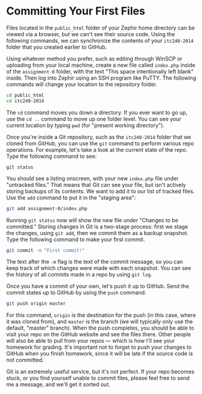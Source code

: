 Committing Your First Files
===========================

Files located in the `public_html` folder of your Zephir home directory can be viewed via a browser, but we can't see their source code. Using the following commands, we can synchronize the contents of your `itc240-2014` folder that you created earlier to GitHub.

Using whatever method you prefer, such as editing through WinSCP or uploading from your local machine, create a new file called `index.php` inside of the `assignment-0` folder, with the text "This space intentionally left blank" inside. Then log into Zephir using an SSH program like PuTTY. The following commands will change your location to the repository folder.

```sh
cd public_html
cd itc240-2014
```

The `cd` command moves you down a directory. If you ever want to go up, use the `cd ..` command to move up one folder level. You can see your current location by typing `pwd` (for "present working directory"). 

Once you're inside a Git repository, such as the `itc240-2014` folder that we cloned from GitHub, you can use the `git` command to perform various repo operations. For example, let's take a look at the current state of the repo. Type the following command to see:

```
git status
```

You should see a listing onscreen, with your new `index.php` file under "untracked files." That means that Git can see your file, but isn't actively storing backups of its contents. We want to add it to our list of tracked files. Use the `add` command to put it in the "staging area":

```sh
git add assignment-0/index.php
```

Running `git status` now will show the new file under "Changes to be committed." Storing changes in Git is a two-stage process: first we stage the changes, using `git add`, then we commit them as a backup snapshot. Type the following command to make your first commit.

```sh
git commit -m "First commit!"
```

The text after the `-m` flag is the text of the commit message, so you can keep track of which changes were made with each snapshot. You can see the history of all commits made in a repo by using `git log`.

Once you have a commit of your own, let's push it up to GitHub. Send the commit states up to GitHub by using the `push` command.

```sh
git push origin master
```

For this command, `origin` is the destination for the push (in this case, where it was cloned from), and `master` is the branch (we will typically only use the default, "master" branch). When the push completes, you should be able to visit your repo on the GitHub website and see the files there. Other people will also be able to pull from your repos &mdash; which is how I'll see your homework for grading. It's important not to forget to push your changes to GitHub when you finish homework, since it will be late if the source code is not committed.

Git is an extremely useful service, but it's not perfect. If your repo becomes stuck, or you find yourself unable to commit files, please feel free to send me a message, and we'll get it sorted out.

